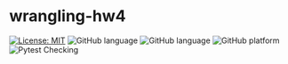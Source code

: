 # wrangling-hw4

[![License: MIT](https://img.shields.io/badge/License-MIT-yellow.svg)](https://choosealicense.com/licenses/mit/)
![GitHub language](https://img.shields.io/badge/Language-Bash-blue)
![GitHub language](https://img.shields.io/badge/Language-GAWK-blue)
![GitHub platform](https://img.shields.io/badge/Platform-Linux-blue)
![Pytest Checking](https://github.com/csc510-group11/wrangling-homework4/actions/workflows/.github/workflows/pytest.yml/badge.svg)